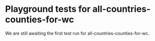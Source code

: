 # Playground tests for all-countries-counties-for-wc
We are still awaiting the first test run for all-countries-counties-for-wc.
